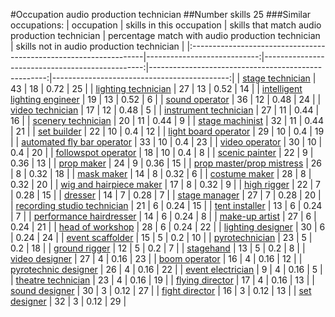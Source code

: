 #Occupation audio production technician
##Number skills 25
###Similar occupations:
| occupation                                                        |   skills in this occupation |   skills that match audio production technician |   percentage match with audio production technician |   skills not in audio production technician |
|:------------------------------------------------------------------|----------------------------:|------------------------------------------------:|----------------------------------------------------:|--------------------------------------------:|
| [stage technician](stage_technician.md)                           |                          43 |                                              18 |                                                0.72 |                                          25 |
| [lighting technician](lighting_technician.md)                     |                          27 |                                              13 |                                                0.52 |                                          14 |
| [intelligent lighting engineer](intelligent_lighting_engineer.md) |                          19 |                                              13 |                                                0.52 |                                           6 |
| [sound operator](sound_operator.md)                               |                          36 |                                              12 |                                                0.48 |                                          24 |
| [video technician](video_technician.md)                           |                          17 |                                              12 |                                                0.48 |                                           5 |
| [instrument technician](instrument_technician.md)                 |                          27 |                                              11 |                                                0.44 |                                          16 |
| [scenery technician](scenery_technician.md)                       |                          20 |                                              11 |                                                0.44 |                                           9 |
| [stage machinist](stage_machinist.md)                             |                          32 |                                              11 |                                                0.44 |                                          21 |
| [set builder](set_builder.md)                                     |                          22 |                                              10 |                                                0.4  |                                          12 |
| [light board operator](light_board_operator.md)                   |                          29 |                                              10 |                                                0.4  |                                          19 |
| [automated fly bar operator](automated_fly_bar_operator.md)       |                          33 |                                              10 |                                                0.4  |                                          23 |
| [video operator](video_operator.md)                               |                          30 |                                              10 |                                                0.4  |                                          20 |
| [followspot operator](followspot_operator.md)                     |                          18 |                                              10 |                                                0.4  |                                           8 |
| [scenic painter](scenic_painter.md)                               |                          22 |                                               9 |                                                0.36 |                                          13 |
| [prop maker](prop_maker.md)                                       |                          24 |                                               9 |                                                0.36 |                                          15 |
| [prop master/prop mistress](prop_master-prop_mistress.md)         |                          26 |                                               8 |                                                0.32 |                                          18 |
| [mask maker](mask_maker.md)                                       |                          14 |                                               8 |                                                0.32 |                                           6 |
| [costume maker](costume_maker.md)                                 |                          28 |                                               8 |                                                0.32 |                                          20 |
| [wig and hairpiece maker](wig_and_hairpiece_maker.md)             |                          17 |                                               8 |                                                0.32 |                                           9 |
| [high rigger](high_rigger.md)                                     |                          22 |                                               7 |                                                0.28 |                                          15 |
| [dresser](dresser.md)                                             |                          14 |                                               7 |                                                0.28 |                                           7 |
| [stage manager](stage_manager.md)                                 |                          27 |                                               7 |                                                0.28 |                                          20 |
| [recording studio technician](recording_studio_technician.md)     |                          21 |                                               6 |                                                0.24 |                                          15 |
| [tent installer](tent_installer.md)                               |                          13 |                                               6 |                                                0.24 |                                           7 |
| [performance hairdresser](performance_hairdresser.md)             |                          14 |                                               6 |                                                0.24 |                                           8 |
| [make-up artist](make-up_artist.md)                               |                          27 |                                               6 |                                                0.24 |                                          21 |
| [head of workshop](head_of_workshop.md)                           |                          28 |                                               6 |                                                0.24 |                                          22 |
| [lighting designer](lighting_designer.md)                         |                          30 |                                               6 |                                                0.24 |                                          24 |
| [event scaffolder](event_scaffolder.md)                           |                          15 |                                               5 |                                                0.2  |                                          10 |
| [pyrotechnician](pyrotechnician.md)                               |                          23 |                                               5 |                                                0.2  |                                          18 |
| [ground rigger](ground_rigger.md)                                 |                          12 |                                               5 |                                                0.2  |                                           7 |
| [stagehand](stagehand.md)                                         |                          13 |                                               5 |                                                0.2  |                                           8 |
| [video designer](video_designer.md)                               |                          27 |                                               4 |                                                0.16 |                                          23 |
| [boom operator](boom_operator.md)                                 |                          16 |                                               4 |                                                0.16 |                                          12 |
| [pyrotechnic designer](pyrotechnic_designer.md)                   |                          26 |                                               4 |                                                0.16 |                                          22 |
| [event electrician](event_electrician.md)                         |                           9 |                                               4 |                                                0.16 |                                           5 |
| [theatre technician](theatre_technician.md)                       |                          23 |                                               4 |                                                0.16 |                                          19 |
| [flying director](flying_director.md)                             |                          17 |                                               4 |                                                0.16 |                                          13 |
| [sound designer](sound_designer.md)                               |                          30 |                                               3 |                                                0.12 |                                          27 |
| [fight director](fight_director.md)                               |                          16 |                                               3 |                                                0.12 |                                          13 |
| [set designer](set_designer.md)                                   |                          32 |                                               3 |                                                0.12 |                                          29 |
